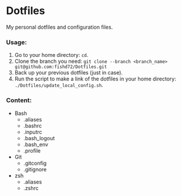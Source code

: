 # Dotfiles
My personal dotfiles and configuration files.

### Usage:
1. Go to your home directory: `cd`.
2. Clone the branch you need: `git clone --branch <branch_name> git@github.com:fishd72/Dotfiles.git`
3. Back up your previous dotfiles (just in case).
4. Run the script to make a link of the dotfiles in your home directory: `./Dotfiles/update_local_config.sh`.

### Content:
- Bash
    - .aliases
    - .bashrc
    - .inputrc
    - .bash\_logout
    - .bash\_env
    - .profile
- Git
    - .gitconfig
    - .gitignore
- zsh
    - .aliases
    - .zshrc

